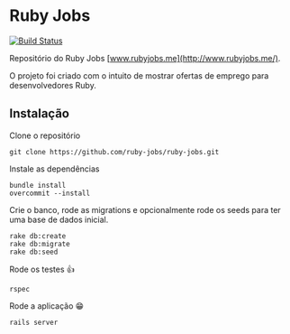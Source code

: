 # Ruby Jobs

[![Build Status](https://travis-ci.org/ruby-jobs/ruby-jobs.svg?branch=master)](https://travis-ci.org/ruby-jobs/ruby-jobs)

Repositório do Ruby Jobs [www.rubyjobs.me](http://www.rubyjobs.me/).

O projeto foi criado com o intuito de mostrar ofertas de emprego para desenvolvedores Ruby.

## Instalação

Clone o repositório

```
git clone https://github.com/ruby-jobs/ruby-jobs.git
```

Instale as dependências

```
bundle install
overcommit --install
```

Crie o banco, rode as migrations e opcionalmente rode os seeds para ter uma base de dados inicial.

```
rake db:create
rake db:migrate
rake db:seed
```

Rode os testes :+1:

```
rspec
```

Rode a aplicação :grin:

```
rails server
```

